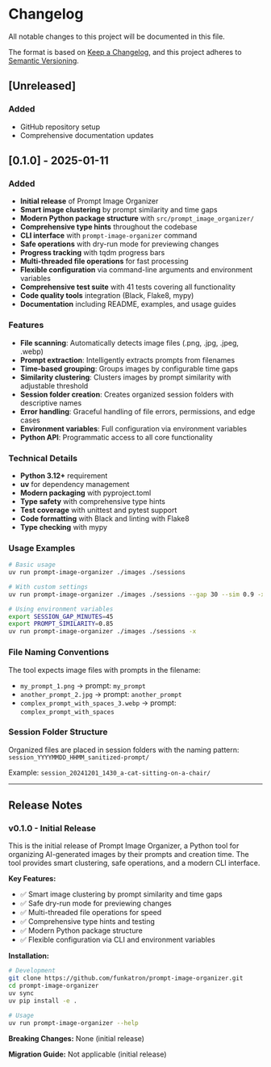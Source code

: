 # Changelog

All notable changes to this project will be documented in this file.

The format is based on [Keep a Changelog](https://keepachangelog.com/en/1.0.0/),
and this project adheres to [Semantic Versioning](https://semver.org/spec/v2.0.0.html).

## [Unreleased]

### Added
- GitHub repository setup
- Comprehensive documentation updates

## [0.1.0] - 2025-01-11

### Added
- **Initial release** of Prompt Image Organizer
- **Smart image clustering** by prompt similarity and time gaps
- **Modern Python package structure** with `src/prompt_image_organizer/`
- **Comprehensive type hints** throughout the codebase
- **CLI interface** with `prompt-image-organizer` command
- **Safe operations** with dry-run mode for previewing changes
- **Progress tracking** with tqdm progress bars
- **Multi-threaded file operations** for fast processing
- **Flexible configuration** via command-line arguments and environment variables
- **Comprehensive test suite** with 41 tests covering all functionality
- **Code quality tools** integration (Black, Flake8, mypy)
- **Documentation** including README, examples, and usage guides

### Features
- **File scanning**: Automatically detects image files (.png, .jpg, .jpeg, .webp)
- **Prompt extraction**: Intelligently extracts prompts from filenames
- **Time-based grouping**: Groups images by configurable time gaps
- **Similarity clustering**: Clusters images by prompt similarity with adjustable threshold
- **Session folder creation**: Creates organized session folders with descriptive names
- **Error handling**: Graceful handling of file errors, permissions, and edge cases
- **Environment variables**: Full configuration via environment variables
- **Python API**: Programmatic access to all core functionality

### Technical Details
- **Python 3.12+** requirement
- **uv** for dependency management
- **Modern packaging** with pyproject.toml
- **Type safety** with comprehensive type hints
- **Test coverage** with unittest and pytest support
- **Code formatting** with Black and linting with Flake8
- **Type checking** with mypy

### Usage Examples
```bash
# Basic usage
uv run prompt-image-organizer ./images ./sessions

# With custom settings
uv run prompt-image-organizer ./images ./sessions --gap 30 --sim 0.9 -x

# Using environment variables
export SESSION_GAP_MINUTES=45
export PROMPT_SIMILARITY=0.85
uv run prompt-image-organizer ./images ./sessions -x
```

### File Naming Conventions
The tool expects image files with prompts in the filename:
- `my_prompt_1.png` → prompt: `my_prompt`
- `another_prompt_2.jpg` → prompt: `another_prompt`
- `complex_prompt_with_spaces_3.webp` → prompt: `complex_prompt_with_spaces`

### Session Folder Structure
Organized files are placed in session folders with the naming pattern:
`session_YYYYMMDD_HHMM_sanitized-prompt/`

Example: `session_20241201_1430_a-cat-sitting-on-a-chair/`

---

## Release Notes

### v0.1.0 - Initial Release
This is the initial release of Prompt Image Organizer, a Python tool for organizing AI-generated images by their prompts and creation time. The tool provides smart clustering, safe operations, and a modern CLI interface.

**Key Features:**
- ✅ Smart image clustering by prompt similarity and time gaps
- ✅ Safe dry-run mode for previewing changes
- ✅ Multi-threaded file operations for speed
- ✅ Comprehensive type hints and testing
- ✅ Modern Python package structure
- ✅ Flexible configuration via CLI and environment variables

**Installation:**
```bash
# Development
git clone https://github.com/funkatron/prompt-image-organizer.git
cd prompt-image-organizer
uv sync
uv pip install -e .

# Usage
uv run prompt-image-organizer --help
```

**Breaking Changes:** None (initial release)

**Migration Guide:** Not applicable (initial release)